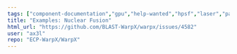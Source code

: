 ```yaml
---
tags: ["component-documentation","gpu","help-wanted","hpsf","laser","particle-in-cell","physics","pic","plasma","research","simulation"]
title: "Examples: Nuclear Fusion"
html_url: "https://github.com/BLAST-WarpX/warpx/issues/4582"
user: "ax3l"
repo: "ECP-WarpX/WarpX"
---
```


